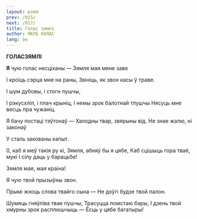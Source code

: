 ```yaml
---
layout: poem
prev: /015/
next: /017/
title: Голас зямлі
author: ЯКУБ КОЛАС
lang: be
---
```



 
**ГОЛАСЗЯМЛІ**

**Я** чую голас несціханы — Зямля мая мяне заве

I кроіць сэрца мне на раны, Звініць, як звон касы ў траве.

I шум дубовы, і стогн пушчы,

I рэкусхліп, і плач крыніц, I немы зрок балотнай тлушчы Нясуць мне весць пра чужаніц.

Я бачу постаці тэўтонаў — Халодны твар, звярыны від. He знае жалю, ні законаў

У сталь закованы капыт.

0, каб я меў такія ру  кі, Зямля, абняў бы я цябе, Каб сцішыць гора тваё, мукі I сілу даць у барацьбе!

Зямля мая, мая краіна!

Я чую твой прызыўны звон.

Прымі жхоць слова твайго сына — He доўгі будзе твой палон.

Шумяць гняўліва твае пушчы, Трасуцца помстаю бары, I дзень твой хмурны зрок расплюшчыць — Ёсць у цябе багатыры!
